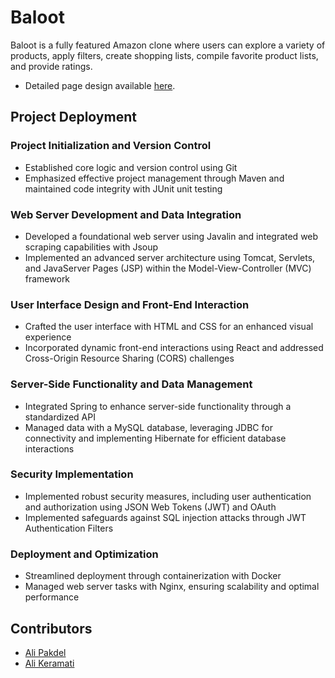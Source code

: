 # Baloot

Baloot is a fully featured Amazon clone where users can explore a variety of products, apply filters, create shopping lists, compile favorite product lists, and provide ratings.

* Detailed page design available [here](https://www.figma.com/file/D4Jx6BQhZNqSVayhrBRT44/Baloot?type=design&node-id=0-1&mode=design).

## Project Deployment
### Project Initialization and Version Control
- Established core logic and version control using Git
- Emphasized effective project management through Maven and maintained code integrity with JUnit unit testing

### Web Server Development and Data Integration
- Developed a foundational web server using Javalin and integrated web scraping capabilities with Jsoup
- Implemented an advanced server architecture using Tomcat, Servlets, and JavaServer Pages (JSP) within the Model-View-Controller (MVC) framework

### User Interface Design and Front-End Interaction
- Crafted the user interface with HTML and CSS for an enhanced visual experience
- Incorporated dynamic front-end interactions using React and addressed Cross-Origin Resource Sharing (CORS) challenges

### Server-Side Functionality and Data Management
- Integrated Spring to enhance server-side functionality through a standardized API
- Managed data with a MySQL database, leveraging JDBC for connectivity and implementing Hibernate for efficient database interactions

### Security Implementation
- Implemented robust security measures, including user authentication and authorization using JSON Web Tokens (JWT) and OAuth
- Implemented safeguards against SQL injection attacks through JWT Authentication Filters

### Deployment and Optimization
- Streamlined deployment through containerization with Docker
- Managed web server tasks with Nginx, ensuring scalability and optimal performance

## Contributors
* [Ali Pakdel](https://github.com/ali-pakdel/)
* [Ali Keramati](https://github.com/alikera/)
